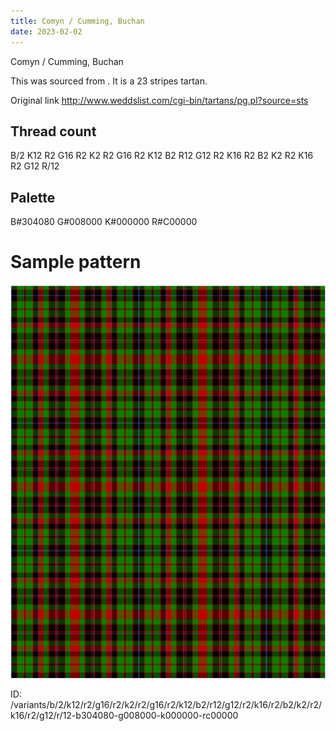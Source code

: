 ```yaml
---
title: Comyn / Cumming, Buchan
date: 2023-02-02
---
```

Comyn / Cumming, Buchan

This was sourced from <no value>.  It is a 23 stripes tartan.

Original link http://www.weddslist.com/cgi-bin/tartans/pg.pl?source=sts

## Thread count
B/2 K12 R2 G16 R2 K2 R2 G16 R2 K12 B2 R12 G12 R2 K16 R2 B2 K2 R2 K16 R2 G12 R/12

## Palette
B#304080 G#008000 K#000000 R#C00000

# Sample pattern

![Tartan detail](tartan.png "B/2 K12 R2 G16 R2 K2 R2 G16 R2 K12 B2 R12 G12 R2 K16 R2 B2 K2 R2 K16 R2 G12 R/12 tartan")

ID: /variants/b/2/k12/r2/g16/r2/k2/r2/g16/r2/k12/b2/r12/g12/r2/k16/r2/b2/k2/r2/k16/r2/g12/r/12-b304080-g008000-k000000-rc00000